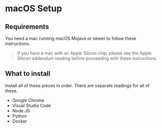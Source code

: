 # macOS Setup

## Requirements

You need a mac running macOS Mojave or newer to follow these instructions.

> If you have a mac with an Apple Silicon chip, please see the Apple Silicon addendum reading before proceeding with these instructions.

## What to install

Install all of these pieces in order. There are separate readings for all of these.

* Google Chrome
* Visual Studio Code
* Node.JS
* Python
* Docker

